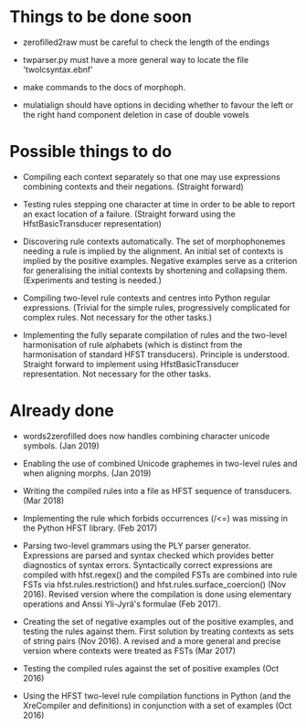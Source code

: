 Things to be done soon
======================

- zerofilled2raw must be careful to check the length of the endings

- twparser.py must have a more general way to locate the file 'twolcsyntax.ebnf'

- make commands to the docs of morphoph.

- mulatialign should have options in deciding whether to favour the left or the right hand component deletion in case of double vowels


Possible things to do
=====================

- Compiling each context separately so that one may use expressions combining contexts and their negations. (Straight forward)

- Testing rules stepping one character at time in order to be able to report an exact location of a failure. (Straight forward using the HfstBasicTransducer representation)

- Discovering rule contexts automatically. The set of morphophonemes needing a rule is implied by the alignment. An initial set of contexts is implied by the positive examples. Negative examples serve as a criterion for generalising the initial contexts by shortening and collapsing them. (Experiments and testing is needed.)

- Compiling two-level rule contexts and centres into Python regular expressions. (Trivial for the simple rules, progressively complicated for complex rules.  Not necessary for the other tasks.)

- Implementing the fully separate compilation of rules and the two-level harmonisation of rule alphabets (which is distinct from the harmonisation of standard HFST transducers). Principle is understood. Straight forward to implement using HfstBasicTransducer representation. Not necessary for the other tasks.

Already done
============

- words2zerofilled does now handles combining character unicode symbols. (Jan 2019)

- Enabling the use of combined Unicode graphemes in two-level rules and when aligning morphs. (Jan 2019)

- Writing the compiled rules into a file as HFST sequence of transducers. (Mar 2018)

- Implementing the rule which forbids occurrences (/<=) was missing in the Python HFST library. (Feb 2017)

- Parsing two-level grammars using the PLY parser generator. Expressions are parsed and syntax checked which provides better diagnostics of syntax errors. Syntactically correct expressions are compiled with hfst.regex() and the compiled FSTs are combined into rule FSTs via hfst.rules.restriction() and hfst.rules.surface_coercion() (Nov 2016).  Revised version where the compilation is done using elementary operations and Anssi Yli-Jyrä's formulae (Feb 2017).

- Creating the set of negative examples out of the positive examples, and testing the rules against them.  First solution by treating contexts as sets of string pairs (Nov 2016). A revised and a more general and precise version where contexts were treated as FSTs (Mar 2017)

- Testing the compiled rules against the set of positive examples (Oct 2016)

- Using the HFST two-level rule compilation functions in Python (and the XreCompiler and definitions) in conjunction with a set of examples (Oct 2016)

